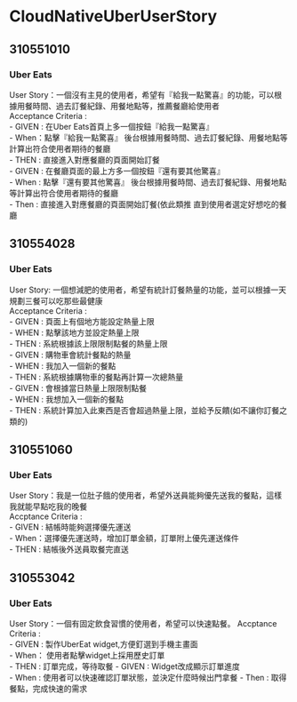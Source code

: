 # CloudNativeUberUserStory

## 310551010
### Uber Eats
User Story：一個沒有主見的使用者，希望有『給我一點驚喜』的功能，可以根據用餐時間、過去訂餐紀錄、用餐地點等，推薦餐廳給使用者  
Acceptance Criteria :  
    - GIVEN : 在Uber Eats首頁上多一個按鈕『給我一點驚喜』  
    - When：點擊『給我一點驚喜』 後台根據用餐時間、過去訂餐紀錄、用餐地點等計算出符合使用者期待的餐廳  
    - THEN : 直接進入對應餐廳的頁面開始訂餐  
    - GIVEN : 在餐廳頁面的最上方多一個按鈕『還有要其他驚喜』  
    - When : 點擊『還有要其他驚喜』 後台根據用餐時間、過去訂餐紀錄、用餐地點等計算出符合使用者期待的餐廳  
    - Then : 直接進入對應餐廳的頁面開始訂餐(依此類推 直到使用者選定好想吃的餐廳  

## 310554028  
### Uber Eats  
User Story: 一個想減肥的使用者，希望有統計訂餐熱量的功能，並可以根據一天規劃三餐可以吃那些最健康  
Acceptance Criteria :  
    - GIVEN : 頁面上有個地方能設定熱量上限  
    - WHEN  : 點擊該地方並設定熱量上限  
    - THEN  : 系統根據該上限限制點餐的熱量上限  
    - GIVEN : 購物車會統計餐點的熱量  
    - WHEN  : 我加入一個新的餐點  
    - THEN  : 系統根據購物車的餐點再計算一次總熱量  
    - GIVEN : 會根據當日熱量上限限制點餐  
    - WHEN  : 我想加入一個新的餐點  
    - THEN  : 系統計算加入此東西是否會超過熱量上限，並給予反饋(如不讓你訂餐之類的)  

## 310551060
### Uber Eats  
User Story：我是一位肚子餓的使用者，希望外送員能夠優先送我的餐點，這樣我就能早點吃我的晚餐  
Accptance Criteria :  
    - GIVEN : 結帳時能夠選擇優先運送  
    - When：選擇優先運送時，增加訂單金額，訂單附上優先運送條件  
    - THEN : 結帳後外送員取餐完直送

## 310553042
### Uber Eats
User Story：一個有固定飲食習慣的使用者，希望可以快速點餐。
Accptance Criteria :  
    - GIVEN : 製作UberEat widget,方便釘選到手機主畫面  
    - When： 使用者點擊widget上採用歷史訂單  
    - THEN : 訂單完成，等待取餐
    - GIVEN : Widget改成顯示訂單進度   
    - When : 使用者可以快速確認訂單狀態，並決定什麼時候出門拿餐
    - Then : 取得餐點，完成快速的需求
